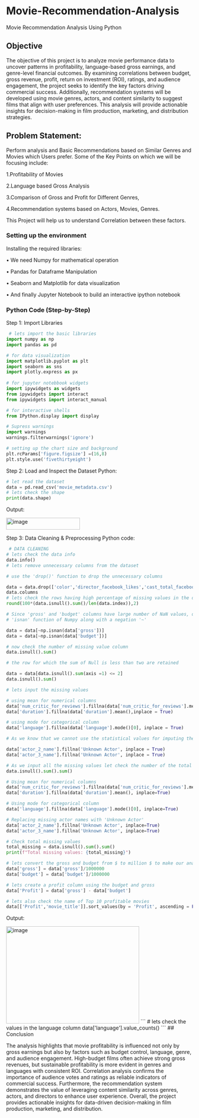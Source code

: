 # Movie-Recommendation-Analysis
Movie Recommendation Analysis Using Python

## Objective

The objective of this project is to analyze movie performance data to uncover patterns in profitability, language-based gross earnings, and genre-level financial outcomes. By examining correlations between budget, gross revenue, profit, return on investment (ROI), ratings, and audience engagement, the project seeks to identify the key factors driving commercial success. Additionally, recommendation systems will be developed using movie genres, actors, and content similarity to suggest films that align with user preferences. This analysis will provide actionable insights for decision-making in film production, marketing, and distribution strategies.

## Problem Statement:
Perform analysis and Basic Recommendations based on Similar Genres and Movies which Users prefer. Some of the Key Points on which we will be focusing include: 

1.Profitability of Movies 

2.Language based Gross Analysis 

3.Comparison of Gross and Profit for Different Genres, 

4.Recommendation systems based on Actors, Movies, Genres. 

This Project will help us to understand Correlation between these factors.

### Setting up the environment
Installing the required libraries:

•	We need Numpy for mathematical operation

•	Pandas for Dataframe Manipulation

•	Seaborn and Matplotlib for data visualization

•	And finally Jupyter Notebook to build an interactive ipython notebook




### Python Code (Step-by-Step)
Step 1: Import Libraries
   ```python
    # lets import the basic libraries
import numpy as np
import pandas as pd
 
# for data visualization
import matplotlib.pyplot as plt
import seaborn as sns
import plotly.express as px
    
# for jupyter notebbook widgets
import ipywidgets as widgets
from ipywidgets import interact
from ipywidgets import interact_manual

# for interactive shells
from IPython.display import display

# Supress warnings
import warnings
warnings.filterwarnings('ignore')
   
# setting up the chart size and background
plt.rcParams['figure.figsize'] =(16,8)
plt.style.use('fivethirtyeight')
 ```
Step 2: Load and Inspect the Dataset
Python:
 ```python
# let read the dataset
data = pd.read_csv('movie_metadata.csv')
# lets check the shape
print(data.shape)
 ```
Output:

<img width="199" height="32" alt="image" src="https://github.com/user-attachments/assets/716e1260-b91d-4947-99fa-e198a7aee2f4" />

Step 3: Data Cleaning & Preprocessing
Python code:
```python
 # DATA CLEANING
# lets check the data info
data.info()
# lets remove unnecessary columns from the dataset

# use the 'drop()' function to drop the unnecessary columns

data = data.drop(['color','director_facebook_likes','cast_total_facebook_likes','actor_3_facebook_likes','actor_1_facebook_likes','actor_2_facebook_likes','country','content_rating','movie_imdb_link','aspect_ratio','plot_keywords','facenumber_in_poster'], axis =1)
data.columns
# lets check the rows having high percentage of missing values in the dataset
round(100*(data.isnull().sum()/len(data.index)),2)

# Since 'gross' and 'budget' columns have large number of NaN values, drop all the rows with NaNs at this column using the
# 'isnan' function of Numpy along with a negation '~'

data = data[~np.isnan(data['gross'])]
data = data[~np.isnan(data['budget'])]

# now check the number of missing value column
data.isnull().sum()

# the row for which the sum of Null is less than two are retained

data = data[data.isnull().sum(axis =1) <= 2]
data.isnull().sum()

# lets input the missing values

# using mean for numerical columns
data['num_critic_for_reviews'].fillna(data['num_critic_for_reviews'].mean(),inplace = True)
data['duration'].fillna(data['duration'].mean(),inplace = True)

# using mode for categorical column
data['language'].fillna(data['language'].mode()[0], inplace = True)

# As we know that we cannot use the statistical values for imputing the missing values of actor names, so we will replace the actor names with "Unknown Actor"

data['actor_2_name'].fillna('Unknown Actor', inplace = True)
data['actor_3_name'].fillna('Unknown Actor', inplace = True)

# As we input all the missing values let check the number of the total missing values in the dataset
data.isnull().sum().sum()

# Using mean for numerical columns
data['num_critic_for_reviews'].fillna(data['num_critic_for_reviews'].mean(), inplace=True)
data['duration'].fillna(data['duration'].mean(), inplace=True)

# Using mode for categorical column
data['language'].fillna(data['language'].mode()[0], inplace=True)

# Replacing missing actor names with 'Unknown Actor'
data['actor_2_name'].fillna('Unknown Actor', inplace=True)
data['actor_3_name'].fillna('Unknown Actor', inplace=True)

# Check total missing values
total_missing = data.isnull().sum().sum()
print(f"Total missing values: {total_missing}")

# lets convert the gross and budget from $ to million $ to make our analysis easier
data['gross'] = data['gross']/1000000
data['budget'] = data['budget']/1000000

# lets create a profit column using the budget and gross
data['Profit'] = data['gross'] - data['budget']

# lets also check the name of Top 10 profitable movies
data[['Profit','movie_title']].sort_values(by = 'Profit', ascending = False).head(10)

```
Output:

<img width="359" height="262" alt="image" src="https://github.com/user-attachments/assets/1996db25-ca70-48c2-be12-a121f1257e10" />
```
# lets check the values in the language column
data['language'].value_counts()
```
## Conclusion

The analysis highlights that movie profitability is influenced not only by gross earnings but also by factors such as budget control, language, genre, and audience engagement. High-budget films often achieve strong gross revenues, but sustainable profitability is more evident in genres and languages with consistent ROI. Correlation analysis confirms the importance of audience votes and ratings as reliable indicators of commercial success. Furthermore, the recommendation system demonstrates the value of leveraging content similarity across genres, actors, and directors to enhance user experience. Overall, the project provides actionable insights for data-driven decision-making in film production, marketing, and distribution.
